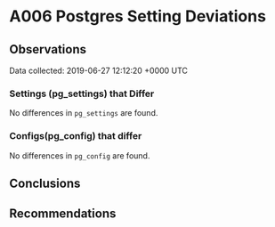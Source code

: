 # A006 Postgres Setting Deviations #

## Observations ##
Data collected: 2019-06-27 12:12:20 +0000 UTC  

### Settings (pg_settings) that Differ ###

No differences in `pg_settings` are found.

### Configs(pg_config) that differ ###

No differences in `pg_config` are found.



## Conclusions ##


## Recommendations ##

